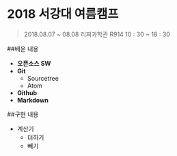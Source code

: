# 2018 서강대 여름캠프

> 2018.08.07 ~ 08.08
> 리찌과학관 R914
> 10 : 30 ~ 18 : 30

##배운 내용
- **오픈소스 SW**
- **Git**
  - Sourcetree
  - Atom
- **Github**
- **Markdown**

##구현 내용
- 계산기
  - 더하기
  - 빼기
 
